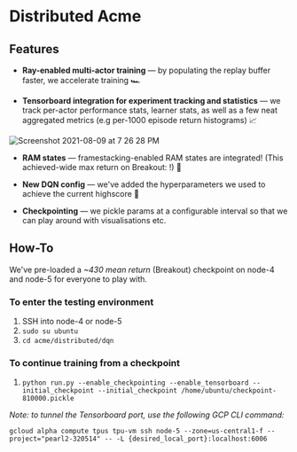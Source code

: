 # Distributed Acme

## Features
- **Ray-enabled multi-actor training** — by populating the replay buffer faster, we accelerate training 🏎

- **Tensorboard integration for experiment tracking and statistics** — we track per-actor performance stats, learner stats, as well as a few neat aggregated metrics (e.g per-1000 episode return histograms) 📈

![Screenshot 2021-08-09 at 7 26 28 PM](https://user-images.githubusercontent.com/8716483/128699358-4122a65d-a504-47f4-be18-22874986e1f6.png)

- **RAM states** — framestacking-enabled RAM states are integrated! (This achieved-wide max return on Breakout: !) 👾

- **New DQN config** — we've added the hyperparameters we used to achieve the current highscore 🔢

- **Checkpointing** — we pickle params at a configurable interval so that we can play around with visualisations etc.

## How-To

We've pre-loaded a *~430 mean return* (Breakout) checkpoint on node-4 and node-5 for everyone to play with.

### To enter the testing environment
1. SSH into node-4 or node-5
2. `sudo su ubuntu`
3. `cd acme/distributed/dqn`

### To continue training from a checkpoint
1. `python run.py --enable_checkpointing --enable_tensorboard --initial_checkpoint --initial_checkpoint /home/ubuntu/checkpoint-810000.pickle`

*Note: to tunnel the Tensorboard port, use the following GCP CLI command:*

`gcloud alpha compute tpus tpu-vm ssh node-5 --zone=us-central1-f --project="pearl2-320514" -- -L {desired_local_port}:localhost:6006`



